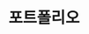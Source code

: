 ---
layout: portfolio
title: 포트폴리오
icon: fas fa-briefcase
order: 5
years:
  - title: 2024
    projects:
      - title: BAUSCH_ADMIN
        tech: Next.js, Redux-Saga
        period: 2024.01 - 2024.10
        image: /assets/img/portfolio/1.png
        url: /jw1208.github.io/projects/bausch_admin
        
      - title: Lensly
        tech: Next.js, Redux-Saga, KaKaoMap
        period: 2024.01 - 2024.02
        image: /assets/img/portfolio/2.png
        url: /jw1208.github.io/projects/lensly
        
  - title: 2023
    projects:
      - title: BAUSCH_APP
        tech: React-Native, TypeScript, expo
        period: 2023.10 - 2023.12
        image: /assets/img/portfolio/1.png
        url: /projects/bausch-app
---